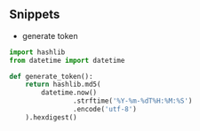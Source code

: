## Snippets

- generate token

```python
import hashlib
from datetime import datetime

def generate_token():
    return hashlib.md5(
        datetime.now()
                .strftime('%Y-%m-%dT%H:%M:%S')
                .encode('utf-8')
    ).hexdigest()
```